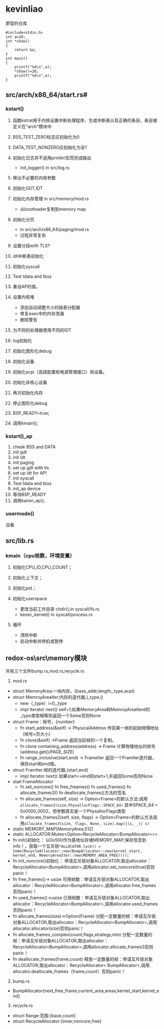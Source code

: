 # kevinliao
廖琨的仓库

```
#include<stdio.h>
int a=10;  
int *show() 
{  
	return &a;  
}  
int main()  
{  
	printf("%d\n",a);  
	*show()=20;  
	printf("%d\n",a);  
}   

```

## src/arch/x86_64/start.rs#
### kstart()

1. 函数kstrat用于内核设置中断处理程序，生成中断表以及正确的条目，条目被定义在"arch"模块中  
2. BSS_TEST_ZERO标志应初始化为0  
3. DATA_TEST_NONZERO应初始化为全1  
4. 初始化日志并不适用println!宏而完成输出  
	- init_logger() in src/log.rs

5. 移出不必要的内核参数  
6. 初始化GDT,IDT  
7. 初始化内存管理 in src/memory/mod.rs   
	- 从bootloader复制到memory map  
8. 初始化分页  
	- in src/arch/x86_64/paging/mod.rs 
	- 过程非常复杂  
9. 设置分段with TLS?  
10. idt中断表初始化  
11. 初始化syscall  
12. Test tdata and tbss  
13. 重设AP的值。  
14. 设置内核堆  
	- 添加自动调整大小的链表分配器  
	- 修复exec中的内存泄漏  
	- 删除警告  
15. 为不同的处理器使用不同的IDT  
16. log初始化  
17. 初始化图形化debug  
18. 初始化设备  
19. 初始化acpi（高级配置和电源管理接口）和设备。  
20. 初始化非核心设备  
21. 再次初始化内存  
22. 停止图形化debug  
23. BSP_READY=true;  
24. 调用kmain();  

### kstart()_ap

1. cheak BSS and DATA  
2. init gdt  
3. init idt  
4. init paging  
5. set up gdt with tls  
6. set up idt for AP!  
7. init syscall  
8. Test tdata and tbss  
9. init_ap device  
10. 等待BSP_READY  
11. 调用kamin_ap();  

### usermode()
没看

## src/lib.rs 
### kmain（cpu核数，环境变量） 

1. 初始化CPU_ID,CPU_COUNT；  
2. 初始化上下文；  
3. 初始化pid；  
4. 初始化userspace  
	- 更改当前工作目录 chdir();in syscall/fs.rs  
	- kexec_kernel() in syscall/process.rs   
 
5. 循环  
	- 清除中断  
	- 启动中断并停机或暂停  

## redox-os\src\memory模块
共有三个文件bump.rs,mod.rs,recycle.rs
1. mod.rs
 - struct MemoryArea:一块内存，{base_addr,length,_type,acpi}
 - struct MemroyAreaIter:内存的迭代器,{_type,i}
 	- new（_type）i=0,_type
 	- impl Iterator next()  self+1;如果MemoryArea和MemroyAreaIterd的_type类型相等则返回一个Some否则None
 - struct Frame：帧号，{number}
 	- fn start_address(&self) -> PhysicalAddress 传回某一帧的起始物理地址（帧号×页大小） 
 	- fn clone(&self) ->Frame 返回当前帧的一个复制。
 	- fn clone containing_address(address) -> Frame 计算物理地址的帧号(address.get()/PAGE_SIZE)
 	- fn range_inclusive(start,end) -> FrameIter 返回一个FramIter迭代器，保存start和end值。
 - struct FramIter:帧的迭代器,{start,end}
 	- impl Iterator next() 如果start<=end则start+1,并返回Some否则None
 - stait FrameAllocator
	- fn set_noncore() fn free_freames() fn used_frames() fn allocate_frames3() fn deallocate_frames()方法的签名  
	- fn allocate_frames(self, size) -> Option&lt;Frame>的默认方法:调用`allocate_frames2(size,PhysallocFlags::SPACE_64)` 
其中SPACE_64 = 0x0000_0002，但参数其实是一个PhysallocFlags类型  
	- fn allocate_frames2(self, size, flags) -> Option&lt;Frame>的默认方法调用`allocate_frames3(size, flags, None, size).map(|(s, _)| s)`
 - static MEMORY_MAP[MemoryArea;512]
 - static ALLOCATOR:Mutex&lt;Option&lt;RecycleAllocator&lt;BumpAllocator>>>
 - fn init()初始化： 以0x500作为基地址存储MEMORY_MAP,保存信息到info！，获取一个互斥锁`*ALLOCATOR.lock() = Some(RecycleAllocator::new(BumpAllocator::new(kernel_start, kernel_end, MemoryAreaIter::new(MEMORY_AREA_FREE))));`
 - fn init_noncore()初始化： 申请互斥锁对象ALLOCATOR,取出allocator：RecycleAllocator&lt;BumpAllocator>,调用allocator.set_noncore(true)否则panic！
 - fn free_frames()-> usize 可用帧数：申请互斥锁对象ALLOCATOR,取出allocator：RecycleAllocator&lt;BumpAllocator>,调用allocator.free_frames否则panic！
 - fn used_frames()->usize 已用帧数：申请互斥锁对象ALLOCATOR,取出allocator：RecycleAllocator&lt;BumpAllocator>,调用allocator.used_frames否则panic！
 - fn allocate_frames(size)->Option(Frame) 分配一定数量的帧：申请互斥锁对象ALLOCATOR,取出allocator：RecycleAllocator&lt;BumpAllocator>,调用allocator.allocator(size)否则panic！
 - fn allocate_frames_complex(count,flags,strategy,min) 分配一定数量的帧：申请互斥锁对象ALLOCATOR,取出allocator：RecycleAllocator&lt;BumpAllocator>,调用allocator.allocate_frames3否则panic！
 - fn deallocate_frames(frame,count) 释放一定数量的帧：申请互斥锁对象ALLOCATOR,取出allocator：RecycleAllocator&lt; BumpAllocator>,调用allocator.deallocate_frames（frame,count）否则panic！  
2. bump.rs
 - BumpAllocator{next_free_frame,current_area,areas,kernel_start,kernel_end}
3. recycle.rs
 - struct Range:范围:{base,count}
 - struct RecycleAllocator:{inner,noncore,free}
